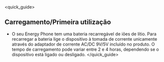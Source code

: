 <quick_guide>
## Carregamento/Primeira utilização

* O seu Energy Phone tem uma bateria recarregável de iões de lítio.  Para recarregar a bateria lige o dispositivo à tomada de corrente unicamente através do adaptador de corrente AC/DC 9V/5V incluído no produto.  O tempo de carregamento pode variar entre 2 e 4 horas, dependendo se o dispositivo está ligado ou desligado.
</quick_guide>
